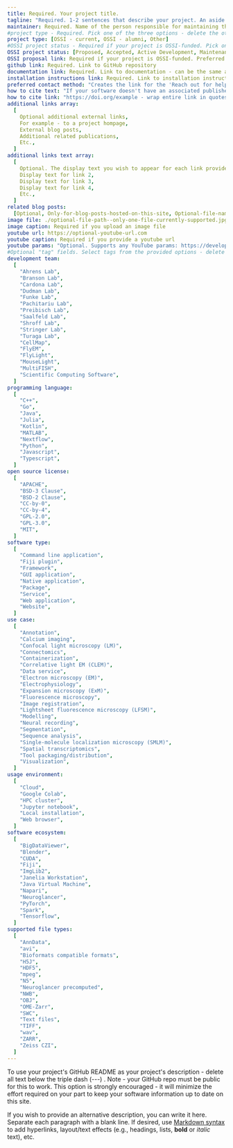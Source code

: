 ```yaml
---
title: Required. Your project title.
tagline: "Required. 1-2 sentences that describe your project. An aside: if you use a colon in a field value, you must wrap the entire phrase in quotes. Otherwise, quotes are not required."
maintainer: Required. Name of the person responsible for maintaining this project page. For internal use/reference - not posted to the website.
#project type - Required. Pick one of the three options - delete the other two.
project type: [OSSI - current, OSSI - alumni, Other]
#OSSI project status - Required if your project is OSSI-funded. Pick one option.
OSSI project status: [Proposed, Accepted, Active Development, Maintenance]
OSSI proposal link: Required if your project is OSSI-funded. Preferred - upload the proposal as a PDF to `public/proposals` and provide the link in the format `../../proposals/PROPOSAL.pdf`. Other option - URL to the externally hosted proposal.
github link: Required. Link to GitHub repository
documentation link: Required. Link to documentation - can be the same as the GitHub repo if the README is the documentation
installation instructions link: Required. Link to installation instructions - can be the same as the GitHub repo
preferred contact method: "Creates the link for the 'Reach out for help' button on the project page. Encouraged if there is a preferred way for users to reach out for help other than creating an issue in the project's GitHub repo. Examples: link to Image.sc forum, or an email in the format of mailto:email@example.com."
how to cite text: "If your software doesn't have an associated published paper or DOI, delete or comment-out this field to use your GitHub repo as the default. Otherwise, provide the citation for your software - wrap in quotes to ensure colons are interpreted correctly. "
how to cite link: "https://doi.org/example - wrap entire link in quotes. If a DOI is not available, then delete or comment-out this field to use your GitHub repo as the default."
additional links array:
  [
    Optional additional external links,
    For example - to a project hompage,
    External blog posts,
    Additional related publications,
    Etc.,
  ]
additional links text array:
  [
    Optional. The display text you wish to appear for each link provided above,
    Display text for link 2,
    Display text for link 3,
    Display text for link 4,
    Etc.,
  ]
related blog posts:
  [Optional, Only-for-blog-posts-hosted-on-this-site, Optional-file-name]
image file: ./optional-file-path--only-one-file-currently-supported.jpg
image caption: Required if you upload an image file
youtube url: https://optional-youtube-url.com
youtube caption: Required if you provide a youtube url
youtube params: "Optional. Supports any YouTube params: https://developers.google.com/youtube/player_parameters#Parameters. See Astro Embed documentation for more guidance: https://astro-embed.netlify.app/components/youtube/#params"
#Optional "tag" fields. Select tags from the provided options - delete the options that are not applicable. If you feel another option is required to describe your project, add it and then note this in your pull request.
development team:
  [
    "Ahrens Lab",
    "Branson Lab",
    "Cardona Lab",
    "Dudman Lab",
    "Funke Lab",
    "Pachitariu Lab",
    "Preibisch Lab",
    "Saalfeld Lab",
    "Shroff Lab",
    "Stringer Lab",
    "Turaga Lab",
    "CellMap",
    "FlyEM",
    "FlyLight",
    "MouseLight",
    "MultiFISH",
    "Scientific Computing Software",
  ]
programming language:
  [
    "C++",
    "Go",
    "Java",
    "Julia",
    "Kotlin",
    "MATLAB",
    "Nextflow",
    "Python",
    "Javascript",
    "Typescript",
  ]
open source license:
  [
    "APACHE",
    "BSD-3 Clause",
    "BSD-2 Clause",
    "CC-by-0",
    "CC-by-4",
    "GPL-2.0",
    "GPL-3.0",
    "MIT",
  ]
software type:
  [
    "Command line application",
    "Fiji plugin",
    "Framework",
    "GUI application",
    "Native application",
    "Package",
    "Service",
    "Web application",
    "Website",
  ]
use case:
  [
    "Annotation",
    "Calcium imaging",
    "Confocal light microscopy (LM)",
    "Connectomics",
    "Containerization",
    "Correlative light EM (CLEM)",
    "Data service",
    "Electron microscopy (EM)",
    "Electrophysiology",
    "Expansion microscopy (ExM)",
    "Fluorescence microscopy",
    "Image registration",
    "Lightsheet fluorescence microscopy (LFSM)",
    "Modelling",
    "Neural recording",
    "Segmentation",
    "Sequence analysis",
    "Single-molecule localization microscopy (SMLM)",
    "Spatial transcriptomics",
    "Tool packaging/distribution",
    "Visualization",
  ]
usage environment:
  [
    "Cloud",
    "Google Colab",
    "HPC cluster",
    "Jupyter notebook",
    "Local installation",
    "Web browser",
  ]
software ecosystem:
  [
    "BigDataViewer",
    "Blender",
    "CUDA",
    "Fiji",
    "ImgLib2",
    "Janelia Workstation",
    "Java Virtual Machine",
    "Napari",
    "Neuroglancer",
    "PyTorch",
    "Spark",
    "Tensorflow",
  ]
supported file types:
  [
    "AnnData",
    "avi",
    "Bioformats compatible formats",
    "H5J",
    "HDF5",
    "mpeg",
    "N5",
    "Neuroglancer precomputed",
    "NWB",
    "OBJ",
    "OME-Zarr",
    "SWC",
    "Text files",
    "TIFF",
    "wav",
    "ZARR",
    "Zeiss CZI",
  ]
---
```


To use your project's GitHub README as your project's description - delete all text below the triple dash (---) . Note - your GitHub repo must be public for this to work. This option is strongly encouraged - it will minimize the effort required on your part to keep your software information up to date on this site.

If you wish to provide an alternative description, you can write it here. Separate each paragraph with a blank line. If desired, use [Markdown syntax](https://www.markdownguide.org/basic-syntax/) to add hyperlinks, layout/text effects (e.g., headings, lists, **bold** or _italic_ text), etc.
